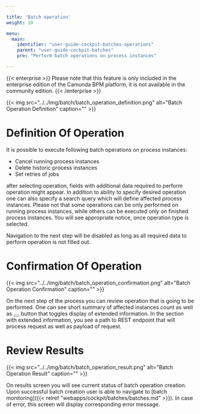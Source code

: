 ```yaml
---

title: 'Batch operation'
weight: 10

menu:
  main:
    identifier: "user-guide-cockpit-batches-operations"
    parent: "user-guide-cockpit-batches"
    pre: "Perform batch operations on process instances"

---
```


{{< enterprise >}}
Please note that this feature is only included in the enterprise edition of the Camunda BPM platform, it is not available in the community edition.
{{< /enterprise >}}

{{< img src="../../img/batch/batch_operation_definition.png" alt="Batch Operation Definition" caption="" >}}

# Definition Of Operation

It is possible to execute following batch operations on process instances:

- Cancel running process instances
- Delete historic process instances
- Set retries of jobs

after selecting operation, fields with additional data required to perform operation might appear. In addition to ability to specify
desired operation one can also specify a search query which will define affected process instances. Please not that some operations
can be only performed on running process instances, while others can be executed only on finished process instances. You will see
appropriate notice, once operation type is selected.

Navigation to the next step will be disabled as long as all required data to perform operation is not filled out.

# Confirmation Of Operation

{{< img src="../../img/batch/batch_operation_confirmation.png" alt="Batch Operation Confirmation" caption="" >}}

On the next step of the process you can review operation that is going to be performed. One can see short summary of affected instances
count as well as <button class="btn btn-xs"><i class="glyphicon glyphicon-eye-open"></i></button> button that toggles display of extended information. In the section with extended information, you see a path to REST
endpoint that will process request as well as payload of request.

# Review Results

{{< img src="../../img/batch/batch_operation_result.png" alt="Batch Operation Result" caption="" >}}

On results screen you will see current status of batch operation creation. Upon successful batch creation user is able to
navigate to [batch monitoring]({{< relref "webapps/cockpit/batches/batches.md" >}}). In case of error, this screen will display corresponding error message.
